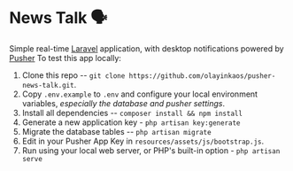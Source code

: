# News Talk 🗣
Simple real-time [Laravel](https://laravel.com) application, with desktop notifications powered by [Pusher](https://pusher.com/)
To test this app locally:
1. Clone this repo -- `git clone https://github.com/olayinkaos/pusher-news-talk.git`.
2. Copy `.env.example` to `.env` and configure your local environment variables, *especially the database and pusher settings*.
3. Install all dependencies -- `composer install && npm install`
4. Generate a new application key - `php artisan key:generate`
5. Migrate the database tables -- `php artisan migrate`
6. Edit in your Pusher App Key in `resources/assets/js/bootstrap.js`.
7. Run using your local web server, or PHP's built-in option - `php artisan serve`
